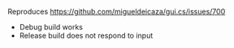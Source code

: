 ﻿Reproduces https://github.com/migueldeicaza/gui.cs/issues/700

* Debug build works
* Release build does not respond to input
